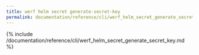 ```yaml
---
title: werf helm secret generate-secret-key
permalink: documentation/reference/cli/werf_helm_secret_generate_secret_key.html
---
```


{% include /documentation/reference/cli/werf_helm_secret_generate_secret_key.md %}
